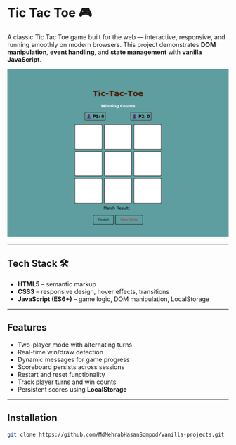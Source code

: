 # Tic Tac Toe 🎮

A classic Tic Tac Toe game built for the web — interactive, responsive, and running smoothly on modern browsers. This project demonstrates **DOM manipulation**, **event handling**, and **state management** with **vanilla JavaScript**.

![Tic Tac Toe Screenshot](./tic-tac-toe.png)

---

## Tech Stack 🛠️

- **HTML5** – semantic markup
- **CSS3** – responsive design, hover effects, transitions
- **JavaScript (ES6+)** – game logic, DOM manipulation, LocalStorage

---

## Features

- Two-player mode with alternating turns
- Real-time win/draw detection
- Dynamic messages for game progress
- Scoreboard persists across sessions
- Restart and reset functionality
- Track player turns and win counts
- Persistent scores using **LocalStorage**

---

## Installation

```bash
git clone https://github.com/MdMehrabHasanSompod/vanilla-projects.git
